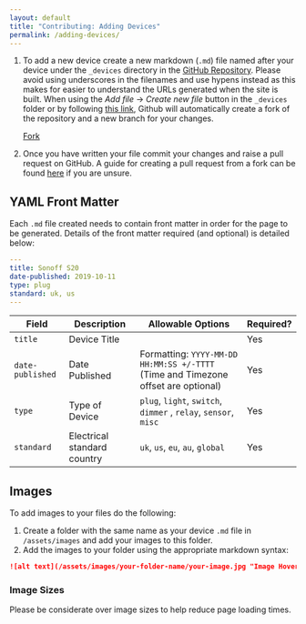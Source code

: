 ```yaml
---
layout: default
title: "Contributing: Adding Devices"
permalink: /adding-devices/
---
```


1. To add a new device create a new markdown (`.md`) file named after your device under the `_devices` directory in the [GitHub Repository](https://github.com/esphome-devices/esphome-devices). Please avoid using underscores in the filenames and use hypens instead as this makes for easier to understand the URLs generated when the site is built. When using the _Add file_ -> _Create new file_ button in the `_devices` folder or by following [this link](https://github.com/esphome-devices/esphome-devices/new/main/_devices), Github will automatically create a fork of the repository and a new branch for your changes. 

    <script async defer src="https://buttons.github.io/buttons.js"></script>
    <a class="github-button" href="https://github.com/esphome-devices/esphome-devices/fork" data-icon="octicon-repo-forked" data-size="large" data-show-count="true" aria-label="Fork esphome-devices/esphome-devices on GitHub">Fork</a>

2. Once you have written your file commit your changes and raise a pull request on GitHub. A guide for creating a pull request from a fork can be found [here](https://help.github.com/en/articles/creating-a-pull-request-from-a-fork) if you are unsure.

## YAML Front Matter

Each `.md` file created needs to contain front matter in order for the page to be generated. Details of the front matter required (and optional) is detailed below:

```yaml
---
title: Sonoff S20
date-published: 2019-10-11
type: plug
standard: uk, us
---
```

| Field            | Description                 | Allowable Options                                                                 | Required? |
| ---------------- | --------------------------- | --------------------------------------------------------------------------------- | --------- |
| `title`          | Device Title                |                                                                                   | Yes       |
| `date-published` | Date Published              | Formatting: `YYYY-MM-DD HH:MM:SS +/-TTTT` (Time and Timezone offset are optional) | Yes       |
| `type`           | Type of Device              | `plug`, `light`, `switch`, `dimmer` , `relay`, `sensor`, `misc`                   | Yes       |
| `standard`       | Electrical standard country | `uk`, `us`, `eu`, `au`, `global`                                                  | Yes       |

## Images

To add images to your files do the following:

1. Create a folder with the same name as your device `.md` file in `/assets/images` and add your images to this folder.
2. Add the images to your folder using the appropriate markdown syntax:

  ```md
  ![alt text](/assets/images/your-folder-name/your-image.jpg "Image Hover Text")
  ```

### Image Sizes

Please be considerate over image sizes to help reduce page loading times.
